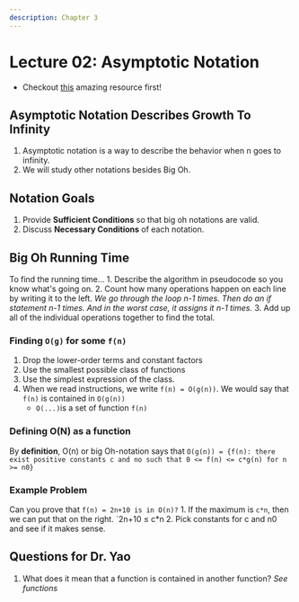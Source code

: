 ```yaml
---
description: Chapter 3
---
```


# Lecture 02: Asymptotic Notation

* Checkout [this](https://www.programiz.com/dsa/asymptotic-notations#:~:text=Theta%20Notation%20%28%CE%98%2Dnotation%29,case%20complexity%20of%20an%20algorithm) amazing resource first!

## Asymptotic Notation Describes Growth To Infinity

1. Asymptotic notation is a way to describe the behavior when n goes to infinity.
2. We will study other notations besides Big Oh. 

## Notation Goals

1. Provide **Sufficient Conditions** so that big oh notations are valid.
2. Discuss **Necessary Conditions** of each notation.

## Big Oh Running Time

To find the running time… 1. Describe the algorithm in pseudocode so you know what's going on. 2. Count how many operations happen on each line by writing it to the left. _We go through the loop n-1 times. Then do an if statement n-1 times. And in the worst case, it assigns it n-1 times._ 3. Add up all of the individual operations together to find the total.

### Finding `O(g)` for some `f(n)`

1. Drop the lower-order terms and constant factors
2. Use the smallest possible class of functions
3. Use the simplest expression of the class.
4. When we read instructions, we write `f(n) = O(g(n))`. We would say that `f(n)` is contained in `O(g(n))`
   * `O(...)`is a set of function `f(n)`

### Defining O\(N\) as a function

By **definition**, O\(n\) or big Oh-notation says that `O(g(n)) = {f(n): there exist positive constants c and no such that 0 <= f(n) <= c*g(n) for n >= n0}`

### Example Problem

Can you prove that `f(n) = 2n+10 is in O(n)?` 1. If the maximum is `c*n`, then we can put that on the right. \`2n+10 ≤ c\*n 2. Pick constants for c and n0 and see if it makes sense.

## Questions for Dr. Yao

1. What does it mean that a function is contained in another function? _See functions_

